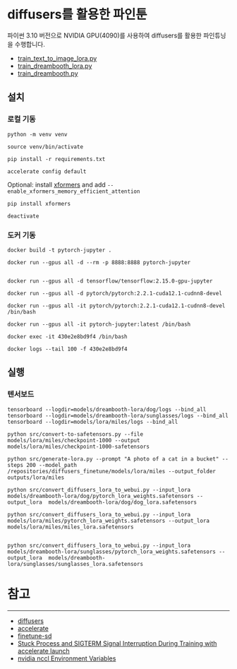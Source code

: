 # diffusers를 활용한 파인툰

파이썬 3.10 버전으로 NVIDIA GPU(4090)를 사용하여 diffusers를 활용한 파인튜닝을 수행합니다.

- [train_text_to_image_lora.py](https://github.com/huggingface/diffusers/blob/main/examples/text_to_image/train_text_to_image_lora.py)
- [train_dreambooth_lora.py](https://github.com/huggingface/diffusers/blob/main/examples/dreambooth/train_dreambooth_lora.py)
- [train_dreambooth.py](https://github.com/huggingface/diffusers/blob/main/examples/dreambooth/train_dreambooth.py)

## 설치

### 로컬 기동

```shell
python -m venv venv

source venv/bin/activate

pip install -r requirements.txt

accelerate config default
```
Optional: install [xformers](https://huggingface.co/docs/diffusers/optimization/xformers) and add `--enable_xformers_memory_efficient_attention`

```shell
pip install xformers
```

```shell
deactivate
```


### 도커 기동

```shell
docker build -t pytorch-jupyter .

docker run --gpus all -d --rm -p 8888:8888 pytorch-jupyter


docker run --gpus all -d tensorflow/tensorflow:2.15.0-gpu-jupyter

docker run --gpus all -d pytorch/pytorch:2.2.1-cuda12.1-cudnn8-devel

docker run --gpus all -it pytorch/pytorch:2.2.1-cuda12.1-cudnn8-devel /bin/bash

docker run --gpus all -it pytorch-jupyter:latest /bin/bash

docker exec -it 430e2e8bd9f4 /bin/bash

docker logs --tail 100 -f 430e2e8bd9f4
```

## 실행

### 텐서보드

```shell
tensorboard --logdir=models/dreambooth-lora/dog/logs --bind_all
tensorboard --logdir=models/dreambooth-lora/sunglasses/logs --bind_all
tensorboard --logdir=models/lora/miles/logs --bind_all

```

```shell
python src/convert-to-safetensors.py --file models/lora/miles/checkpoint-1000 --output models/lora/miles/checkpoint-1000-safetensors
```

```shell
python src/generate-lora.py --prompt "A photo of a cat in a bucket" --steps 200 --model_path /repositories/diffusers_finetune/models/lora/miles --output_folder outputs/lora/miles
```

```shell
python src/convert_diffusers_lora_to_webui.py --input_lora models/dreambooth-lora/dog/pytorch_lora_weights.safetensors --output_lora  models/dreambooth-lora/dog/dog_lora.safetensors

python src/convert_diffusers_lora_to_webui.py --input_lora models/lora/miles/pytorch_lora_weights.safetensors --output_lora models/lora/miles/miles_lora.safetensors


python src/convert_diffusers_lora_to_webui.py --input_lora models/dreambooth-lora/sunglasses/pytorch_lora_weights.safetensors --output_lora  models/dreambooth-lora/sunglasses/sunglasses_lora.safetensors

```

# 참고

-----

* [diffusers](https://github.com/huggingface/diffusers)
* [accelerate](https://github.com/huggingface/accelerate)
* [finetune-sd](https://github.com/harrywang/finetune-sd)
* [Stuck Process and SIGTERM Signal Interruption During Training with accelerate launch](https://github.com/hiyouga/LLaMA-Factory/issues/2359)
* [nvidia nccl Environment Variables](https://docs.nvidia.com/deeplearning/nccl/user-guide/docs/env.html)
